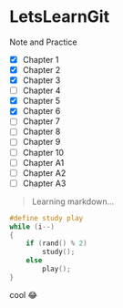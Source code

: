 # LetsLearnGit
Note and Practice

- [X] Chapter 1
- [X] Chapter 2
- [X] Chapter 3
- [ ] Chapter 4
- [X] Chapter 5
- [X] Chapter 6
- [ ] Chapter 7
- [ ] Chapter 8
- [ ] Chapter 9
- [ ] Chapter 10
- [ ] Chapter A1
- [ ] Chapter A2
- [ ] Chapter A3

> Learning markdown...

```C
#define study play
while (i--)
{
    if (rand() % 2)
        study();
    else
        play();
}
```

cool :joy:
